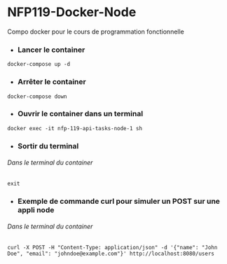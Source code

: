 # NFP119-Docker-Node
Compo docker pour le cours de programmation fonctionnelle

- ### Lancer le container

```Shell
docker-compose up -d
```

- ### Arrêter le container

```Shell
docker-compose down
```

- ### Ouvrir le container dans un terminal

```Shell
docker exec -it nfp-119-api-tasks-node-1 sh
```

- ### Sortir du terminal

###### Dans le terminal du container
```Shell
exit
```

- ### Exemple de commande curl pour simuler un POST sur une appli node

###### Dans le terminal du container
```Shell
curl -X POST -H "Content-Type: application/json" -d '{"name": "John Doe", "email": "johndoe@example.com"}' http://localhost:8080/users
```

